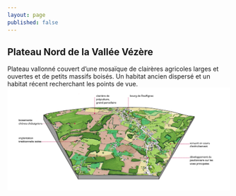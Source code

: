 ```yaml
---
layout: page
published: false
---
```


## Plateau Nord de la Vallée Vézère

Plateau vallonné couvert d’une mosaïque de clairères agricoles larges et ouvertes et de petits massifs boisés. Un habitat ancien dispersé  et un habitat récent recherchant les points de vue.
![](/data/images/9/architecture/9_ARCHITECTURE_bloc1.png)

